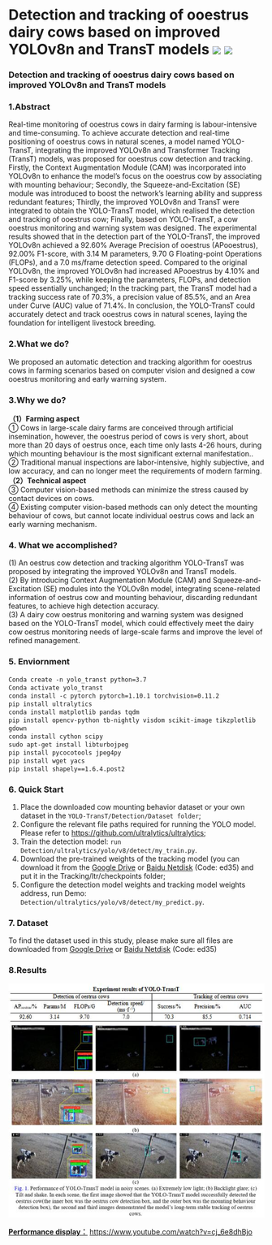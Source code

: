 # Detection and tracking of ooestrus dairy cows based on improved YOLOv8n and TransT models ![](https://img.shields.io/badge/Contributor-Zheng_Wang-brightgreen.svg)  ![](https://hits.sh/github.com/XingshiXu/ZhengWang_YOLO-TransT.svg?style=plastic&extraCount=20&color=fe7d37)
### Detection and tracking of ooestrus dairy cows based on improved YOLOv8n and TransT models    
  

 
### 1.Abstract  
Real-time monitoring of ooestrus cows in dairy farming is labour-intensive and time-consuming. To achieve accurate detection and real-time positioning of ooestrus cows in natural scenes, a model named YOLO-TransT, integrating the improved YOLOv8n and Transformer Tracking (TransT) models, was proposed for ooestrus cow detection and tracking. Firstly, the Context Augmentation Module (CAM) was incorporated into YOLOv8n to enhance the model’s focus on the ooestrus cow by associating with mounting behaviour; Secondly, the Squeeze-and-Excitation (SE) module was introduced to boost the network’s learning ability and suppress redundant features; Thirdly, the improved YOLOv8n and TransT were integrated to obtain the YOLO-TransT model, which realised the detection and tracking of ooestrus cow; Finally, based on YOLO-TransT, a cow ooestrus monitoring and warning system was designed. The experimental results showed that in the detection part of the YOLO-TransT, the improved YOLOv8n achieved a 92.60% Average Precision of ooestrus (APooestrus), 92.00% F1-score, with 3.14 M parameters, 9.70 G Floating-point Operations (FLOPs), and a 7.0 ms/frame detection speed. Compared to the original YOLOv8n, the improved YOLOv8n had increased APooestrus by 4.10% and F1-score by 3.25%, while keeping the parameters, FLOPs, and detection speed essentially unchanged; In the tracking part, the TransT model had a tracking success rate of 70.3%, a precision value of 85.5%, and an Area under Curve (AUC) value of 71.4%. In conclusion, the YOLO-TransT could accurately detect and track ooestrus cows in natural scenes, laying the foundation for intelligent livestock breeding.    
  
### 2.What we do?  
We proposed an automatic detection and tracking algorithm for ooestrus cows in farming scenarios based on computer vision and designed a cow ooestrus monitoring and early warning system.    

### 3.Why we do?  
**（1）Farming aspect**  
① Cows in large-scale dairy farms are conceived through artificial insemination, however, the ooestrus period of cows is very short, about more than 20 days of oestrus once, each time only lasts 4-26 hours, during which mounting behaviour is the most significant external manifestation..  
② Traditional manual inspections are labor-intensive, highly subjective, and low accuracy, and can no longer meet the requirements of modern farming.    
**（2）Technical aspect**  
③ Computer vision-based methods can minimize the stress caused by contact devices on cows.    
④ Existing computer vision-based methods can only detect the mounting behaviour of cows, but cannot locate individual oestrus cows and lack an early warning mechanism.    

### 4. What we accomplished?  
(1) An oestrus cow detection and tracking algorithm YOLO-TransT was proposed by integrating the improved YOLOv8n and TransT models.    
(2) By introducing Context Augmentation Module (CAM) and Squeeze-and-Excitation (SE) modules into the YOLOv8n model, integrating scene-related information of oestrus cow and mounting behaviour, discarding redundant features, to achieve high detection accuracy.     
(3) A dairy cow oestrus monitoring and warning system was designed based on the YOLO-TransT model, which could effectively meet the dairy cow oestrus monitoring needs of large-scale farms and improve the level of refined management.    

  

### 5. Enviornment   
 ```
Conda create -n yolo_transt python=3.7
Conda activate yolo_transt
conda install -c pytorch pytorch=1.10.1 torchvision=0.11.2 
pip install ultralytics
conda install matplotlib pandas tqdm
pip install opencv-python tb-nightly visdom scikit-image tikzplotlib gdown
conda install cython scipy
sudo apt-get install libturbojpeg
pip install pycocotools jpeg4py
pip install wget yacs
pip install shapely==1.6.4.post2
```  
### 6. Quick Start   
1. Place the downloaded cow mounting behavior dataset or your own dataset in the ```YOLO-TransT/Detection/Dataset folder```;  
2. Configure the relevant file paths required for running the YOLO model. Please refer to https://github.com/ultralytics/ultralytics;  
3. Train the detection model: ```run Detection/ultralytics/yolo/v8/detect/my_train.py```.  
4. Download the pre-trained weights of the tracking model (you can download it from the [Google Drive](https://drive.google.com/drive/folders/141ugLESIekckWuz_2YrEqxBS9Tpjxx-i?usp=drive_link ) or [Baidu Netdisk](https://pan.baidu.com/s/1OpxwcvfrQ8b0rWomOy7WIg) (Code: ed35) and put it in the Tracking/ltr/checkpoints folder;    
5. Configure the detection model weights and tracking model weights address, run Demo: ```Detection/ultralytics/yolo/v8/detect/my_predict.py```.  
    
### 7. Dataset  
To find the dataset used in this study, please make sure all files are downloaded from 
[Google Drive](https://drive.google.com/drive/folders/141ugLESIekckWuz_2YrEqxBS9Tpjxx-i?usp=drive_link ) or [Baidu Netdisk](https://pan.baidu.com/s/1OpxwcvfrQ8b0rWomOy7WIg) (Code: ed35)
  
### 8.Results  
![结果](https://github.com/XingshiXu/ZhengWang_YOLO-TransT/blob/main/Result.jpg)  

 [**Performance display：**](https://www.youtube.com/watch?v=cj_6e8dhBjo) https://www.youtube.com/watch?v=cj_6e8dhBjo  
